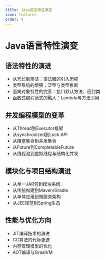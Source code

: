 ```yaml
---
title: Java语言特性演变
icon: features
order: 4
---
```


# Java语言特性演变

## 语法特性的演进

- 从冗长到简洁：语法糖的引入历程
- 类型系统的增强：泛型与类型推断
- 面向对象特性的完善：接口默认方法、密封类
- 函数式编程范式的融入：Lambda与方法引用

## 并发编程模型的变革

- 从Thread到Executor框架
- 从synchronized到Lock API
- 从阻塞集合到并发集合
- 从Future到CompletableFuture
- 从线程池到虚拟线程与结构化并发

## 模块化与项目结构演进

- 从单一JAR包到模块系统
- 从传统构建到Maven/Gradle
- 从单体应用到微服务架构
- 从JEE规范到Spring生态

## 性能与优化方向

- JIT编译技术的演进
- GC算法的代际更迭
- 内存管理模型的优化
- AOT编译与GraalVM
